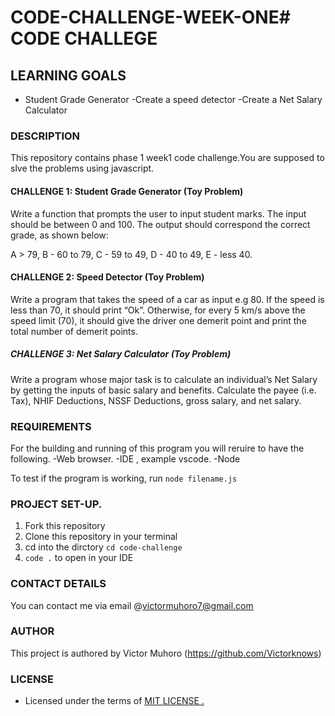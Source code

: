 # CODE-CHALLENGE-WEEK-ONE# CODE CHALLEGE

## LEARNING GOALS

- Student Grade Generator 
-Create a speed detector
-Create a Net Salary Calculator

### DESCRIPTION

This repository contains phase 1 week1 code challenge.You are supposed to slve the problems using javascript.

#### CHALLENGE 1: Student Grade Generator (Toy Problem)

Write a function that prompts the user to input student marks. The input should be between 0 and 100. The output should correspond the correct grade, as shown below: 

A > 79, B - 60 to 79, C - 59 to 49, D - 40 to 49, E - less 40.

#### CHALLENGE 2: Speed Detector (Toy Problem)

Write a program that takes the speed of a car as input e.g 80. If the speed is less than 70, it should print “Ok”. Otherwise, for every 5 km/s above the speed limit (70), it should give the driver one demerit point and print the total number of demerit points.

##### CHALLENGE 3: Net Salary Calculator (Toy Problem)

Write a program whose major task is to calculate an individual’s Net Salary by getting the inputs of basic salary and benefits. Calculate the payee (i.e. Tax), NHIF Deductions, NSSF Deductions, gross salary, and net salary. 

### REQUIREMENTS

For the building and running of this program you will reruire to have the following.
-Web browser.
-IDE , example vscode.
-Node

To test if the program is working, run `node filename.js`

### PROJECT SET-UP.

1. Fork this repository
2. Clone this repository in your terminal
3. cd into the dirctory `cd code-challenge`
4. `code .` to open in your IDE

### CONTACT DETAILS

You can contact me via email @victormuhoro7@gmail.com

### AUTHOR 
This project is authored by Victor Muhoro (https://github.com/Victorknows)

### LICENSE
- Licensed under the terms of [MIT LICENSE .](https://opensource.org/license/mit/)



